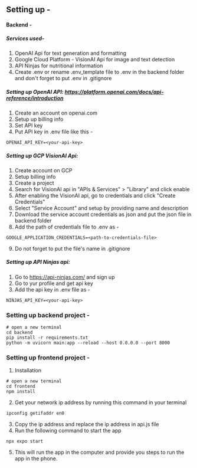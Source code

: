 ## Setting up - 

#### Backend -
##### Services used- 
1. OpenAI Api for text generation and formatting
2. Google Cloud Platform - VisionAI Api for image and text detection
3. API Ninjas for nutritional information
4. Create .env or rename .env_template file to .env in the backend folder and don't forget to put .env in .gitignore

##### Setting up OpenAI API: https://platform.openai.com/docs/api-reference/introduction
1. Create an account on openai.com
2. Setup up billing info
3. Set API key
4. Put API key in .env file like this - 
```
OPENAI_API_KEY=<your-api-key>
```

##### Setting up GCP VisionAI Api:
1. Create account on GCP
2. Setup billing info
3. Create a project
4. Search for VisionAI api in "APIs & Services" > "Library" and click enable
5. After enabling the VisionAI api, go to credentials and click "Create Credentials"
6. Select "Service Account" and setup by providing name and description
7. Download the service account credentials as json and put the json file in backend folder
8. Add the path of credentials file to .env as - 
```
GOOGLE_APPLICATION_CREDENTIALS=<path-to-credentials-file>
```
9. Do not forget to put the file's name in .gitignore

##### Setting up API Ninjas api:
1. Go to https://api-ninjas.com/ and sign up
2. Go to yur profile and get api key
3. Add the api key in .env file as - 
```
NINJAS_API_KEY=<your-api-key>
```

### Setting up backend project -
```
# open a new terminal 
cd backend
pip install -r requirements.txt
python -m uvicorn main:app --reload --host 0.0.0.0 --port 8000

``` 

### Setting up frontend project -
1. Installation
```
# open a new terminal 
cd frontend
npm install
```
2. Get your network ip address by running this command in your terminal
```
ipconfig getifaddr en0
```
3. Copy the ip address and replace the ip address in api.js file
4. Run the following command to start the app
```
npx expo start
```
5. This will run the app in the computer and provide you steps to run the app in the phone.






